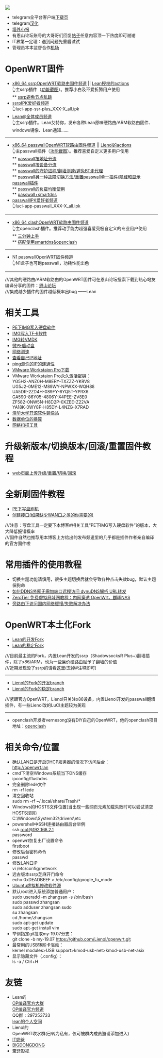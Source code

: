 ![](https://pic.downk.cc/item/5f13d9fc14195aa594c0dc50.png)              

* telegram全平台客户端[下载页](https://telegram.org/apps)       
* telegram[汉化](https://t.me/setlanguage/classic-zh)      
* [墙外小报](https://t.me/FQnews)        
* 有恩山论坛账号的大哥哥们回复[帖子](https://www.right.com.cn/forum/thread-4041413-1-1.html)任意内容顶一下热度即可谢谢          
* IT界第一定理：遇到问题先重启试试      
* 管理员本本监督合作[机场](./AIRPORT.md)      

# OpenWRT固件               
* [x86_64 ssrpOpenWRT软路由固件频道](https://t.me/ssrpOpenWRT) || [Lean授权的actions](https://github.com/KFERMercer/OpenWrt)                  
👆主ssrp插件（[功能截图](./ssrp/leanbuild.md)）。推荐小白及不爱折腾用户使用         
  ** [ssrp避免节点乱跳](./ssrp/qiehuan.md)            
* [ssrpIPK爱好者频道](https://t.me/ssrpIPKnb)                         
👆luci-app-ssr-plus_XXX-X_all.ipk            
* [Lean@全体成员频道](https://t.me/LeanAtYou)               
👆主ssrp插件。Lean艾特你，发布各种Lean原味硬路由/ARM软路由固件、windows镜像、Lean通知......                       

----------------------------------------------------------------------------------
* [x86_64 passwallOpenWRT软路由固件频道](https://t.me/passwallOpenWRT233) || [Lienol的actions](https://github.com/Lienol/openwrt-actions)                 
👆主passwall插件（[功能截图](./passwall/lienolactions.md)）。推荐喜爱自定义更多用户使用                 
  ** [passwall按地址分流](./passwall/fenliu.md)                 
  ** [passwall按设备分流](https://youtu.be/qkga9DN5H08)         
  ** [passwall的守护进程/翻墙测速/避免BT走代理](./passwall/ShouhuZhuanfa.md)                    
  ** [passwall另一种故障切换方法/重置passwall单一插件/隐藏和显示passwall插件](./passwall/QiehuanChongzhiYincang.md)                          
  ** [passwall的负载均衡使用](https://youtu.be/TRdOfTykgRw)          
  ** [passwall+smartdns](https://youtu.be/vqAeeLbqvOs)         
* [passwallIPK爱好者频道](https://t.me/passwallIPKnb)                  
👆luci-app-passwall_XXX-X_all.ipk                 

---------------------------------------------------------------------------------- 
* [x86_64 clashOpenWRT软路由固件频道](https://t.me/clashOpenWRT233)                 
👆主openclash插件。推荐动手能力超强喜爱究极自定义的专业用户使用                                  
  ** [三分钟上手](https://youtu.be/6qqWEPK9ODs)             
  ** [搭配使用smartdns&openclash](https://youtu.be/xb-b2xS-tqw)                
  
----------------------------------------------------------------------------------
* [N1 passwallOpenWRT固件频道](https://t.me/n1passwall)                  
👆N1盒子也可跑passwall，功耗性能出色           

----------------------------------------------------------------------------------
///其他的硬路由/ARM软路由的OpenWRT固件可在恩山论坛搜索下载到热心站友编译分享的固件：[恩山论坛](https://www.right.com.cn/forum/forum-72-1.html)             
///集成越少插件的固件越低概率出bug ——Lean                     

# 相关工具            
* [PE下IMG写入硬盘软件](https://github.com/OPisthebest/OP-is-the-best/releases/tag/DiskImg.exe1.2)       
* [IMG写入TF卡软件](https://github.com/balena-io/etcher/releases)         
* [IMG转VMDK](https://github.com/OPisthebest/OP-is-the-best/releases/tag/StarWindConverter)            
* [微PE启动盘](http://www.wepe.com.cn/download.html)           
* [网络测速](https://www.speedtest.net/)               
* [查看自己IP地址](https://ip.skk.moe/)               
* [ping测你的IP的连通性](http://ping.pe/)                         
* [VMware Workstaion Pro下载](https://www.vmware.com/cn/products/workstation-pro/workstation-pro-evaluation.html)             
* VMware Workstaion Pro永久激活密钥：             
YG5H2-ANZ0H-M8ERY-TXZZZ-YKRV8          
UG5J2-0ME12-M89WY-NPWXX-WQH88    
UA5DR-2ZD4H-089FY-6YQ5T-YPRX6       
GA590-86Y05-4806Y-X4PEE-ZV8E0      
ZF582-0NW5N-H8D2P-0XZEE-Z22VA         
YA18K-0WY8P-H85DY-L4NZG-X7RAD        
* [清华大学开源软件镜像站](https://mirrors.tuna.tsinghua.edu.cn/)        
* [数据单位的换算](http://www.zhongguosou.com/computer_question_tools/data_rate_caculator.html)          
* [网络扫描工具](https://www.advanced-ip-scanner.com/cn/)        



# 升级新版本/切换版本/回滚/重置固件教程               
* [web页面上传升级/重置/切换/回滚](./upgrade.md)               

# 全新刷固件教程                 
* [PE下写盘刷机](https://youtu.be/50kjIPu3kDY)           
* [创建接口(如果缺少WAN口之类的你需要的)](./newinterface.md)                      

///注意：写盘工具一定要下本博客#相关工具“PE下IMG写入硬盘软件”的版本，大大降低报错概率               
///固件自然也推荐用本博客上方给出的发布频道里的几乎都是插件作者亲自编译的官方固件啦        
 
# 常用插件的使用教程      
* 切换主题功能请慎用，很多主题切换后就会导致各种点击失效bug，默认主题保狗命                  
* [如何DDNS外网无需加端口远程访问 dynuDNS解析 URL转发](https://youtu.be/c4HSZzTM7G0)                   
* [ZeroTier 免费虚拟局域网教程：内网穿透 OpenWrt、群晖NAS](https://youtu.be/U3aRXg3ejks)            
* [旁路由下访问国内网络缓慢/失败解决办法](./sidefirewall.md)              

# OpenWRT本土化Fork                
* [Lean的开发Fork](https://github.com/coolsnowwolf/lede)             
* [Lean的稳定Fork](https://github.com/coolsnowwolf/openwrt)            

///目前最主流的Fork，内置Lean开发的ssrp（ShadowsocksR Plus+)翻墙插件，除了x86/ARM，也为一些廉价硬路由赋予了翻墙的价值         
///近期发现没了ssrp的请看[这里](https://github.com/coolsnowwolf/lede/blob/master/feeds.conf.default)(去掉#注释即可)                  

------------------------------------------------------------------------------------------------------------------
* [Lienol的Fork的开发branch](https://github.com/Lienol/openwrt/tree/dev-master)            
* [Lienol的Fork的稳定branch](https://github.com/Lienol/openwrt/tree/dev-19.07)              

///紧跟官方OpenWRT，Lienol只关注x86设备，内置Lienol开发的passwall翻墙插件，有一些Lienol改的LuCI主题较为美观           

----------------------------------------------------------------------------------------------------------------------------
* openclash开发者vernesong没有DIY自己的OpenWRT，他的openclash项目地址：[openclash](https://github.com/vernesong/OpenClash/tree/master)                 

# 相关命令/位置       
* 确认LAN口是开启DHCP服务器的情况下访问后台：             
http://openwrt.lan              
* cmd下清空Windows系统当下DNS缓存             
ipconfig/flushdns        
* 完全删除lede文件           
rm -rf lede                 
* 清空回收站          
sudo rm -rf ~/.local/share/Trash/*                           
* Windows的HOSTS文件位置(当出现一些网页元素加载失败时可以尝试清空HOSTS规则)                       
C:\Windows\System32\drivers\etc                       
* powershell中SSH连接路由器后台举例               
ssh root@192.168.2.1             
password        
* openwrt恢复出厂设置命令             
firstboot      
* 修改后台密码命令          
passwd       
* 修改LAN口IP         
vi /etc/config/network
* 远古版本ssrp芝麻开门命令            
echo 0xDEADBEEF > /etc/config/google_fu_mode                 
* [Ubuntu虚拟机修改软件源](./vmbuild.md)                  
* 默认root进入系统添加普通用户：            
sudo useradd -m zhangsan -s /bin/bash           
sudo passwd zhangsan           
sudo adduser zhangsan sudo           
su zhangsan           
cd /home/zhangsan         
sudo apt-get update        
sudo apt-get install vim        
* 举例指定git拉取my-19.07分支：           
git clone -b my-19.07 https://github.com/Lienol/openwrt.git                  
* 最常用的USB转网卡驱动：       
kernel modules>USB support>kmod-usb-net>kmod-usb-net-asix               
* 显示隐藏文件（.config）：           
ls -a / Ctrl+H

# 友链              
* Lean的         
  [OP编译官方大群](https://t.me/joinchat/JhKgAA6Hx1uiihA7RaTW1w)                
  [OP编译官方频道](https://t.me/opbypd)      
  QQ群：297253733          
  [lean的个人空间](https://www.right.com.cn/forum/?80616)         
* Lienol的                  
  OpenWRT吹水群(已转为私有，仅可被群内成员邀请添加进入)                    
* [IT奶爸](https://www.youtube.com/c/IT%E5%A5%B6%E7%88%B8/videos)         
* [BIGDONGDONG](https://www.youtube.com/c/BIGdongdong/videos)              
* [奈菲影视](https://www.nfmovies.com/)               
     
   
           














